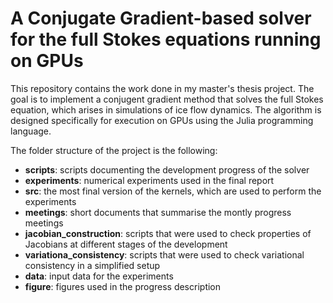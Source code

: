 # A Conjugate Gradient-based solver for the full Stokes equations running on GPUs

This repository contains the work done in my master's thesis project. The goal is to implement a conjugent gradient method that solves the full Stokes equation, which arises in simulations of ice flow dynamics. The algorithm is designed specifically for execution on GPUs using the Julia programming language.

The folder structure of the project is the following:

- **scripts**: scripts documenting the development progress of the solver
-  **experiments**: numerical experiments used in the final report
- **src**: the most final version of the kernels, which are used to perform the experiments
- **meetings**: short documents that summarise the montly progress meetings
- **jacobian_construction**: scripts that were used to check properties of Jacobians at different stages of the development
- **variationa_consistency**:  scripts that were used to check variational consistency in a simplified setup
- **data**:  input data for the experiments
- **figure**: figures used in the progress description 